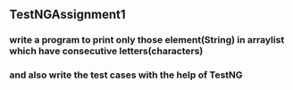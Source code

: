 ## TestNGAssignment1
### write a program to print only those element(String) in arraylist which have consecutive letters(characters)
### and also write the test cases with the help of TestNG
